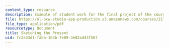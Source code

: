 ```yaml
---
content_type: resource
description: Example of student work for the final project of the course.
file: https://ol-ocw-studio-app-production.s3.amazonaws.com/courses/21l-325-small-wonders-media-modernity-and-the-moment-experiments-in-time-fall-2010/fc2a33d1faba1b3b7e893e82ad43f567_MIT21L_325F10_assn01.pdf
file_type: application/pdf
resourcetype: Document
title: Sketching the Present
uid: fc2a33d1-faba-1b3b-7e89-3e82ad43f567
---
```

